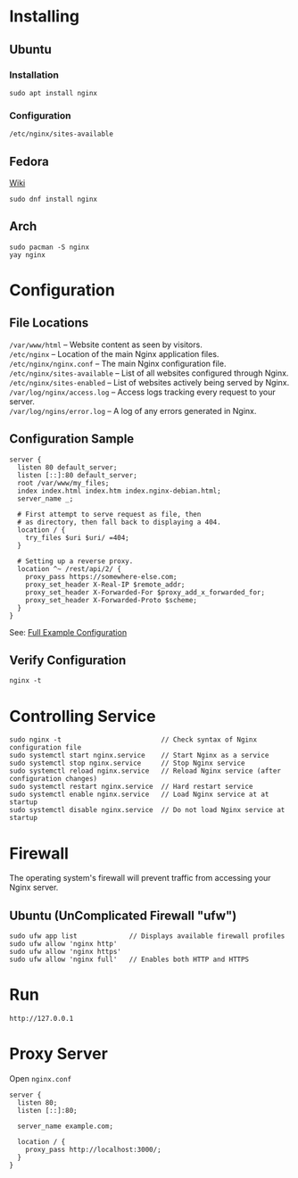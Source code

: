 # Installing
## Ubuntu
### Installation
`sudo apt install nginx`

### Configuration
`/etc/nginx/sites-available`

## Fedora
[Wiki](https://fedoraproject.org/wiki/Nginx)

`sudo dnf install nginx`

## Arch
    sudo pacman -S nginx
    yay nginx
    
# Configuration
## File Locations
`/var/www/html` – Website content as seen by visitors.  
`/etc/nginx` – Location of the main Nginx application files.  
`/etc/nginx/nginx.conf` – The main Nginx configuration file.  
`/etc/nginx/sites-available` – List of all websites configured through Nginx.  
`/etc/nginx/sites-enabled` – List of websites actively being served by Nginx.  
`/var/log/nginx/access.log` – Access logs tracking every request to your server.  
`/var/log/ngins/error.log` – A log of any errors generated in Nginx. 

## Configuration Sample
```
server {
  listen 80 default_server;
  listen [::]:80 default_server;
  root /var/www/my_files;
  index index.html index.htm index.nginx-debian.html;
  server_name _;

  # First attempt to serve request as file, then
  # as directory, then fall back to displaying a 404.
  location / {
    try_files $uri $uri/ =404;
  }
  
  # Setting up a reverse proxy.
  location ^~ /rest/api/2/ {
    proxy_pass https://somewhere-else.com;
    proxy_set_header X-Real-IP $remote_addr;
    proxy_set_header X-Forwarded-For $proxy_add_x_forwarded_for;
    proxy_set_header X-Forwarded-Proto $scheme;
  }
}
```
See: [Full Example Configuration](https://www.nginx.com/resources/wiki/start/topics/examples/full/)

## Verify Configuration
`nginx -t`

# Controlling Service

    sudo nginx -t                         // Check syntax of Nginx configuration file
    sudo systemctl start nginx.service    // Start Nginx as a service
    sudo systemctl stop nginx.service     // Stop Nginx service
    sudo systemctl reload nginx.service   // Reload Nginx service (after configuration changes)
    sudo systemctl restart nginx.service  // Hard restart service
    sudo systemctl enable nginx.service   // Load Nginx service at at startup
    sudo systemctl disable nginx.service  // Do not load Nginx service at startup

# Firewall
The operating system's firewall will prevent traffic from accessing your Nginx server.

## Ubuntu (UnComplicated Firewall "ufw")
    sudo ufw app list             // Displays available firewall profiles
    sudo ufw allow 'nginx http'
    sudo ufw allow 'nginx https'
    sudo ufw allow 'nginx full'   // Enables both HTTP and HTTPS

# Run
	http://127.0.0.1

# Proxy Server
Open `nginx.conf`


    server {
      listen 80;
      listen [::]:80;

      server_name example.com;

      location / {
        proxy_pass http://localhost:3000/;
      }
    }

 
